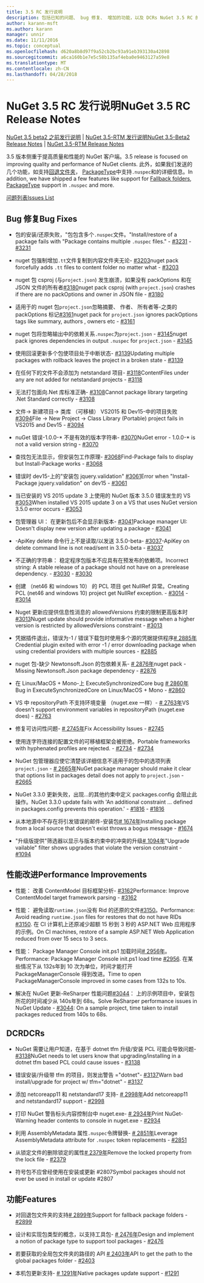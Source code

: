 ```yaml
---
title: 3.5 RC 发行说明
description: 包括已知的问题、 bug 修复、 增加的功能，以及 DCRs NuGet 3.5 RC 的发行说明。
author: karann-msft
ms.author: karann
manager: unnir
ms.date: 11/11/2016
ms.topic: conceptual
ms.openlocfilehash: d620a8b8d97f9a52cb2bc93a91eb393130a42898
ms.sourcegitcommit: a6ca160b1e7e5c58b135af4eba0e9463127a59e8
ms.translationtype: MT
ms.contentlocale: zh-CN
ms.lasthandoff: 04/28/2018
---
```

# <a name="nuget-35-rc-release-notes"></a><span data-ttu-id="f86ee-103">NuGet 3.5 RC 发行说明</span><span class="sxs-lookup"><span data-stu-id="f86ee-103">NuGet 3.5 RC Release Notes</span></span>

<span data-ttu-id="f86ee-104">[NuGet 3.5 beta2 之前发行说明](../release-notes/nuget-3.5-Beta2.md) | [NuGet 3.5-RTM 发行说明](../release-notes/nuget-3.5-RTM.md)</span><span class="sxs-lookup"><span data-stu-id="f86ee-104">[NuGet 3.5-Beta2 Release Notes](../release-notes/nuget-3.5-Beta2.md) | [NuGet 3.5-RTM Release Notes](../release-notes/nuget-3.5-RTM.md)</span></span>

<span data-ttu-id="f86ee-105">3.5 版本侧重于提高质量和性能的 NuGet 客户端。</span><span class="sxs-lookup"><span data-stu-id="f86ee-105">3.5 release is focused on improving quality and performance of NuGet clients.</span></span> <span data-ttu-id="f86ee-106">此外，如果我们发送的几个功能，如支持[回退文件夹](https://github.com/NuGet/Home/issues/2899)， [PackageType](https://github.com/NuGet/Home/issues/2476)中支持`.nuspec`和的详细信息。</span><span class="sxs-lookup"><span data-stu-id="f86ee-106">In addition, we have shipped a few features like support for [Fallback folders](https://github.com/NuGet/Home/issues/2899), [PackageType](https://github.com/NuGet/Home/issues/2476) support in `.nuspec` and more.</span></span>

[<span data-ttu-id="f86ee-107">问题列表</span><span class="sxs-lookup"><span data-stu-id="f86ee-107">Issues List</span></span>](https://github.com/NuGet/Home/issues?q=is%3Aissue+is%3Aclosed+milestone%3A%223.5%20RC")

## <a name="bug-fixes"></a><span data-ttu-id="f86ee-108">Bug 修复</span><span class="sxs-lookup"><span data-stu-id="f86ee-108">Bug Fixes</span></span>

* <span data-ttu-id="f86ee-109">包的安装/还原失败，"包包含多个`.nuspec`文件。"</span><span class="sxs-lookup"><span data-stu-id="f86ee-109">Install/restore of a package fails with "Package contains multiple `.nuspec` files."</span></span><span data-ttu-id="f86ee-110"> - [#3231](https://github.com/NuGet/Home/issues/3231)</span><span class="sxs-lookup"><span data-stu-id="f86ee-110"> - [#3231](https://github.com/NuGet/Home/issues/3231)</span></span>

* <span data-ttu-id="f86ee-111">nuget 包强制增加`.tt`文件复制到内容文件夹无论- [#3203](https://github.com/NuGet/Home/issues/3203)</span><span class="sxs-lookup"><span data-stu-id="f86ee-111">nuget pack forcefully adds `.tt` files to content folder no matter what - [#3203](https://github.com/NuGet/Home/issues/3203)</span></span>

* <span data-ttu-id="f86ee-112">nuget 包 csproj (与`project.json`) 发生崩溃，如果没有 packOptions 和在 JSON 文件的所有者[#3180](https://github.com/NuGet/Home/issues/3180)</span><span class="sxs-lookup"><span data-stu-id="f86ee-112">nuget pack csproj (with `project.json`) crashes if there are no packOptions and owner in JSON file - [#3180](https://github.com/NuGet/Home/issues/3180)</span></span>

* <span data-ttu-id="f86ee-113">适用于的 nuget 包`project.json`忽略摘要、 作者、 所有者等-之类的 packOptions 标记[#3161](https://github.com/NuGet/Home/issues/3161)</span><span class="sxs-lookup"><span data-stu-id="f86ee-113">nuget pack for `project.json` ignores packOptions tags like summary, authors , owners etc - [#3161](https://github.com/NuGet/Home/issues/3161)</span></span>

* <span data-ttu-id="f86ee-114">nuget 包将忽略输出中的依赖关系`.nuspec`为`project.json`  -  [#3145](https://github.com/NuGet/Home/issues/3145)</span><span class="sxs-lookup"><span data-stu-id="f86ee-114">nuget pack ignores dependencies in output `.nuspec` for `project.json` - [#3145](https://github.com/NuGet/Home/issues/3145)</span></span>

* <span data-ttu-id="f86ee-115">使用回滚更新多个包使项目处于中断状态- [#3139](https://github.com/NuGet/Home/issues/3139)</span><span class="sxs-lookup"><span data-stu-id="f86ee-115">Updating multiple packages with rollback leaves the project in a broken state - [#3139](https://github.com/NuGet/Home/issues/3139)</span></span>

* <span data-ttu-id="f86ee-116">在任何下的文件不会添加为 netstandard 项目- [#3118](https://github.com/NuGet/Home/issues/3118)</span><span class="sxs-lookup"><span data-stu-id="f86ee-116">ContentFiles under any are not added for netstandard projects - [#3118](https://github.com/NuGet/Home/issues/3118)</span></span>

* <span data-ttu-id="f86ee-117">无法打包面向.Net 库标准正确- [#3108](https://github.com/NuGet/Home/issues/3108)</span><span class="sxs-lookup"><span data-stu-id="f86ee-117">Cannot package library targeting .Net Standard correctly - [#3108](https://github.com/NuGet/Home/issues/3108)</span></span>

* <span data-ttu-id="f86ee-118">文件-> 新建项目-> 类库 （可移植） VS2015 和 Dev15-中的项目失败[#3094](https://github.com/NuGet/Home/issues/3094)</span><span class="sxs-lookup"><span data-stu-id="f86ee-118">File -> New Project -> Class Library (Portable) project fails in VS2015 and Dev15 - [#3094](https://github.com/NuGet/Home/issues/3094)</span></span>

* <span data-ttu-id="f86ee-119">nuGet 错误-1.0.0-\* 不是有效的版本字符串- [#3070](https://github.com/NuGet/Home/issues/3070)</span><span class="sxs-lookup"><span data-stu-id="f86ee-119">NuGet error - 1.0.0-\* is not a valid version string - [#3070](https://github.com/NuGet/Home/issues/3070)</span></span>

* <span data-ttu-id="f86ee-120">查找包无法显示，但安装包工作原理- [#3068](https://github.com/NuGet/Home/issues/3068)</span><span class="sxs-lookup"><span data-stu-id="f86ee-120">Find-Package fails to display but Install-Package works - [#3068](https://github.com/NuGet/Home/issues/3068)</span></span>

* <span data-ttu-id="f86ee-121">错误时 dev15-上的"安装包 jquery.validation" [#3061](https://github.com/NuGet/Home/issues/3061)</span><span class="sxs-lookup"><span data-stu-id="f86ee-121">Error when "Install-Package jquery.validation" on dev15 - [#3061](https://github.com/NuGet/Home/issues/3061)</span></span>

* <span data-ttu-id="f86ee-122">当已安装的 VS 2015 update 3 上使用的 NuGet 版本 3.5.0 错误发生的 VS [#3053](https://github.com/NuGet/Home/issues/3053)</span><span class="sxs-lookup"><span data-stu-id="f86ee-122">When installed VS 2015 update 3 on a VS that uses NuGet version 3.5.0 error occurs - [#3053](https://github.com/NuGet/Home/issues/3053)</span></span>

* <span data-ttu-id="f86ee-123">包管理器 UI： 在更新包后不会显示新版本- [#3041](https://github.com/NuGet/Home/issues/3041)</span><span class="sxs-lookup"><span data-stu-id="f86ee-123">Package manager UI: Doesn't display new version after updating a package - [#3041](https://github.com/NuGet/Home/issues/3041)</span></span>

* <span data-ttu-id="f86ee-124">-ApiKey delete 命令行上不是读取/以发送 3.5.0-beta- [#3037](https://github.com/NuGet/Home/issues/3037)</span><span class="sxs-lookup"><span data-stu-id="f86ee-124">-ApiKey on delete command line is not read/sent in 3.5.0-beta - [#3037](https://github.com/NuGet/Home/issues/3037)</span></span>

* <span data-ttu-id="f86ee-125">不正确的字符串： 稳定程序包版本不应具有在预发布的依赖项。</span><span class="sxs-lookup"><span data-stu-id="f86ee-125">Incorrect string: A stable release of a package should not have on a prerelease dependency.</span></span><span data-ttu-id="f86ee-126"> - [#3030](https://github.com/NuGet/Home/issues/3030)</span><span class="sxs-lookup"><span data-stu-id="f86ee-126"> - [#3030](https://github.com/NuGet/Home/issues/3030)</span></span>

* <span data-ttu-id="f86ee-127">创建 （net46 和 windows 10） 的 PCL 项目 get NullRef 异常。</span><span class="sxs-lookup"><span data-stu-id="f86ee-127">Creating PCL (net46 and windows 10) project get NullRef exception.</span></span><span data-ttu-id="f86ee-128"> - [#3014](https://github.com/NuGet/Home/issues/3014)</span><span class="sxs-lookup"><span data-stu-id="f86ee-128"> - [#3014](https://github.com/NuGet/Home/issues/3014)</span></span>

* <span data-ttu-id="f86ee-129">Nuget 更新应提供信息性消息的 allowedVersions 约束的限制更高版本时[#3013](https://github.com/NuGet/Home/issues/3013)</span><span class="sxs-lookup"><span data-stu-id="f86ee-129">Nuget update should provide informative message when a higher version is restricted by allowedVersions constraint - [#3013](https://github.com/NuGet/Home/issues/3013)</span></span>

* <span data-ttu-id="f86ee-130">凭据插件退出，错误为-1 / 错误下载包时使用多个源的凭据提供程序[# 2885年](https://github.com/NuGet/Home/issues/2885)</span><span class="sxs-lookup"><span data-stu-id="f86ee-130">Credential plugin exited with error -1 / error downloading package when using credential providers with multiple sources - [#2885](https://github.com/NuGet/Home/issues/2885)</span></span>

* <span data-ttu-id="f86ee-131">nuget 包-缺少 Newtonsoft.Json 的包依赖关系- [# 2876年](https://github.com/NuGet/Home/issues/2876)</span><span class="sxs-lookup"><span data-stu-id="f86ee-131">nuget pack - Missing Newtonsoft.Json package dependency - [#2876](https://github.com/NuGet/Home/issues/2876)</span></span>

* <span data-ttu-id="f86ee-132">在 Linux/MacOS + Mono-上 ExecuteSynchronizedCore bug [# 2860年](https://github.com/NuGet/Home/issues/2860)</span><span class="sxs-lookup"><span data-stu-id="f86ee-132">Bug in ExecuteSynchronizedCore on Linux/MacOS + Mono - [#2860](https://github.com/NuGet/Home/issues/2860)</span></span>

* <span data-ttu-id="f86ee-133">VS 中 repositoryPath 不支持环境变量 （nuget.exe 一样）- [# 2763年](https://github.com/NuGet/Home/issues/2763)</span><span class="sxs-lookup"><span data-stu-id="f86ee-133">VS doesn't support environment variables in repositoryPath (nuget.exe does) - [#2763](https://github.com/NuGet/Home/issues/2763)</span></span>

* <span data-ttu-id="f86ee-134">修复可访问性问题- [# 2745年](https://github.com/NuGet/Home/issues/2745)</span><span class="sxs-lookup"><span data-stu-id="f86ee-134">Fix Accessibility Issues - [#2745](https://github.com/NuGet/Home/issues/2745)</span></span>

* <span data-ttu-id="f86ee-135">使用连字符连接的配置文件的可移植框架会被拒绝。</span><span class="sxs-lookup"><span data-stu-id="f86ee-135">Portable frameworks with hyphenated profiles are rejected.</span></span><span data-ttu-id="f86ee-136"> - [#2734](https://github.com/NuGet/Home/issues/2734)</span><span class="sxs-lookup"><span data-stu-id="f86ee-136"> - [#2734](https://github.com/NuGet/Home/issues/2734)</span></span>

* <span data-ttu-id="f86ee-137">NuGet 包管理器应使它清楚该详细信息不适用于的包中的选项列表`project.json`  -  [# 2665年](https://github.com/NuGet/Home/issues/2665)</span><span class="sxs-lookup"><span data-stu-id="f86ee-137">NuGet package manager should make it clear that options list in packages detail does not apply to `project.json` - [#2665](https://github.com/NuGet/Home/issues/2665)</span></span>

* <span data-ttu-id="f86ee-138">NuGet 3.3.0 更新失败，出现...的其他约束中定义 packages.config 会阻止此操作。</span><span class="sxs-lookup"><span data-stu-id="f86ee-138">NuGet 3.3.0 update fails with 'An additional constraint ... defined in packages.config prevents this operation.'</span></span><span data-ttu-id="f86ee-139"> - [#1816](https://github.com/NuGet/Home/issues/1816)</span><span class="sxs-lookup"><span data-stu-id="f86ee-139"> - [#1816](https://github.com/NuGet/Home/issues/1816)</span></span>

* <span data-ttu-id="f86ee-140">从本地源中不存在将引发错误的邮件-安装包[# 1674年](https://github.com/NuGet/Home/issues/1674)</span><span class="sxs-lookup"><span data-stu-id="f86ee-140">Installing package from a local source that doesn't exist throws a bogus message - [#1674](https://github.com/NuGet/Home/issues/1674)</span></span>

* <span data-ttu-id="f86ee-141">"升级版提供"筛选器以显示与版本约束中的冲突的升级[# 1094年](https://github.com/NuGet/Home/issues/1094)</span><span class="sxs-lookup"><span data-stu-id="f86ee-141">"Upgrade vailable" filter shows upgrades that violate the version constraint - [#1094](https://github.com/NuGet/Home/issues/1094)</span></span>

## <a name="performance-improvements"></a><span data-ttu-id="f86ee-142">性能改进</span><span class="sxs-lookup"><span data-stu-id="f86ee-142">Performance Improvements</span></span>

* <span data-ttu-id="f86ee-143">性能： 改善 ContentModel 目标框架分析- [#3162](https://github.com/NuGet/Home/issues/3162)</span><span class="sxs-lookup"><span data-stu-id="f86ee-143">Performance: Improve ContentModel target framework parsing - [#3162](https://github.com/NuGet/Home/issues/3162)</span></span>

* <span data-ttu-id="f86ee-144">性能： 避免读取`runtime.json`没有 Rid 的还原的文件[#3150](https://github.com/NuGet/Home/issues/3150)。</span><span class="sxs-lookup"><span data-stu-id="f86ee-144">Performance: Avoid reading `runtime.json` files for restores that do not have RIDs [#3150](https://github.com/NuGet/Home/issues/3150).</span></span> <span data-ttu-id="f86ee-145">在 CI 计算机上还原减少超额 15 秒到 3 秒的 ASP.NET Web 应用程序的示例。</span><span class="sxs-lookup"><span data-stu-id="f86ee-145">On CI machines, restore of a sample ASP.NET Web Application reduced from over 15 secs to 3 secs.</span></span>

* <span data-ttu-id="f86ee-146">性能： Package Manager Console init.ps1 加载时间[# 2956年](https://github.com/NuGet/Home/issues/2956)。</span><span class="sxs-lookup"><span data-stu-id="f86ee-146">Performance: Package Manager Console init.ps1 load time [#2956](https://github.com/NuGet/Home/issues/2956).</span></span> <span data-ttu-id="f86ee-147">在某些情况下从 132s年到 10 次为单位，时间才能打开 PackageManagerConsole 得到改进。</span><span class="sxs-lookup"><span data-stu-id="f86ee-147">Time to open PackageManagerConsole improved in some cases from 132s to 10s.</span></span>

* <span data-ttu-id="f86ee-148">解决在 NuGet 更新-ReSharper 性能问题[#3044](https://github.com/NuGet/Home/issues/3044)： 上的示例项目中，安装包所花的时间减少从 140s年到 68s。</span><span class="sxs-lookup"><span data-stu-id="f86ee-148">Solve ReSharper performance issues in NuGet Update - [#3044](https://github.com/NuGet/Home/issues/3044): On a sample project, time taken to install packages reduced from 140s to 68s.</span></span>

## <a name="dcrs"></a><span data-ttu-id="f86ee-149">DCR</span><span class="sxs-lookup"><span data-stu-id="f86ee-149">DCRs</span></span>

* <span data-ttu-id="f86ee-150">NuGet 需要让用户知道，在基于 dotnet tfm 升级/安装 PCL 可能会导致问题- [#3138](https://github.com/NuGet/Home/issues/3138)</span><span class="sxs-lookup"><span data-stu-id="f86ee-150">NuGet needs to let users know that upgrading/installing in a dotnet tfm based PCL could cause issues - [#3138](https://github.com/NuGet/Home/issues/3138)</span></span>

* <span data-ttu-id="f86ee-151">错误安装/升级带 tfm 的项目，则发出警告 ="dotnet"- [#3137](https://github.com/NuGet/Home/issues/3137)</span><span class="sxs-lookup"><span data-stu-id="f86ee-151">Warn bad install/upgrade for project w/ tfm="dotnet" - [#3137](https://github.com/NuGet/Home/issues/3137)</span></span>

* <span data-ttu-id="f86ee-152">添加 netcoreapp11 和 netstandard17 支持- [# 2998年](https://github.com/NuGet/Home/issues/2998)</span><span class="sxs-lookup"><span data-stu-id="f86ee-152">Add netcoreapp11 and netstandard17 support - [#2998](https://github.com/NuGet/Home/issues/2998)</span></span>

* <span data-ttu-id="f86ee-153">打印 NuGet 警告标头内容控制台中 nuget.exe- [# 2934年](https://github.com/NuGet/Home/issues/2934)</span><span class="sxs-lookup"><span data-stu-id="f86ee-153">Print NuGet-Warning header contents to console in nuget.exe - [#2934](https://github.com/NuGet/Home/issues/2934)</span></span>

* <span data-ttu-id="f86ee-154">利用 AssemblyMetadata 属性`.nuspec`令牌替换- [# 2851年](https://github.com/NuGet/Home/issues/2851)</span><span class="sxs-lookup"><span data-stu-id="f86ee-154">Leverage AssemblyMetadata attribute for `.nuspec` token replacements - [#2851](https://github.com/NuGet/Home/issues/2851)</span></span>

* <span data-ttu-id="f86ee-155">从锁定文件的删除锁定的属性[# 2379年](https://github.com/NuGet/Home/issues/2379)</span><span class="sxs-lookup"><span data-stu-id="f86ee-155">Remove the locked property from the lock file - [#2379](https://github.com/NuGet/Home/issues/2379)</span></span>

* <span data-ttu-id="f86ee-156">符号包不应曾经使用在安装或更新 #2807</span><span class="sxs-lookup"><span data-stu-id="f86ee-156">Symbol packages should not ever be used in install or update #2807</span></span>

## <a name="features"></a><span data-ttu-id="f86ee-157">功能</span><span class="sxs-lookup"><span data-stu-id="f86ee-157">Features</span></span>

* <span data-ttu-id="f86ee-158">对回退包文件夹的支持[# 2899年](https://github.com/NuGet/Home/issues/2899)</span><span class="sxs-lookup"><span data-stu-id="f86ee-158">Support for fallback package folders - [#2899](https://github.com/NuGet/Home/issues/2899)</span></span>

* <span data-ttu-id="f86ee-159">设计和实现包类型的概念，以支持工具包- [# 2476年](https://github.com/NuGet/Home/issues/2476)</span><span class="sxs-lookup"><span data-stu-id="f86ee-159">Design and implement a notion of package type to support tool packages - [#2476](https://github.com/NuGet/Home/issues/2476)</span></span>

* <span data-ttu-id="f86ee-160">若要获取的全局包文件夹的路径的 API [# 2403年](https://github.com/NuGet/Home/issues/2403)</span><span class="sxs-lookup"><span data-stu-id="f86ee-160">API to get the path to the global packages folder - [#2403](https://github.com/NuGet/Home/issues/2403)</span></span>

* <span data-ttu-id="f86ee-161">本机包更新支持- [# 1291年](https://github.com/NuGet/Home/issues/1291)</span><span class="sxs-lookup"><span data-stu-id="f86ee-161">Native packages update support - [#1291](https://github.com/NuGet/Home/issues/1291)</span></span>
